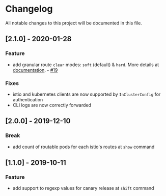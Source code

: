 # Changelog
All notable changes to this project will be documented in this file.

## [2.1.0] - 2020-01-28
### Feature
- add granular route `clear` modes: `soft` (default) & `hard`. More details at [documentation](https://github.com/pismo/istiops/blob/master/README.md). - [#19](https://github.com/pismo/istiops/issues/19)

### Fixes
- istio and kubernetes clients are now supported by `InClusterConfig` for authentication
- CLI logs are now correctly forwarded

## [2.0.0] - 2019-12-10
### Break
- add count of routable pods for each istio's routes at `show` command

## [1.1.0] - 2019-10-11
### Feature
- add support to regexp values for canary release at `shift` command
